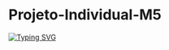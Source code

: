 # Projeto-Individual-M5

[![Typing SVG](https://readme-typing-svg.herokuapp.com/?color=#FFFF00&size=40&center=true&vCenter=true&width=1000&lines=+NodeJS+PropriedadesCSS)](https://git.io/typing-svg)
